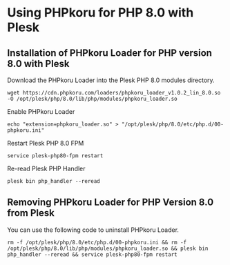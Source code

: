 # Using PHPkoru for PHP 8.0 with Plesk

## Installation of PHPkoru Loader for PHP version 8.0 with Plesk

Download the PHPkoru Loader into the Plesk PHP 8.0 modules directory.
```shell
wget https://cdn.phpkoru.com/loaders/phpkoru_loader_v1.0.2_lin_8.0.so -O /opt/plesk/php/8.0/lib/php/modules/phpkoru_loader.so
```

Enable PHPkoru Loader
```shell
echo "extension=phpkoru_loader.so" > "/opt/plesk/php/8.0/etc/php.d/00-phpkoru.ini"
```

Restart Plesk PHP 8.0 FPM
```shell
service plesk-php80-fpm restart
```

Re-read Plesk PHP Handler
```shell
plesk bin php_handler --reread
```

## Removing PHPkoru Loader for PHP Version 8.0 from Plesk

You can use the following code to uninstall PHPkoru Loader.
```shell
rm -f /opt/plesk/php/8.0/etc/php.d/00-phpkoru.ini && rm -f /opt/plesk/php/8.0/lib/php/modules/phpkoru_loader.so && plesk bin php_handler --reread && service plesk-php80-fpm restart
```